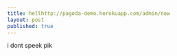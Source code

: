 ```yaml
---
title: hellhttp://pagoda-demo.herokuapp.com/admin/new
layout: post
published: true
---
```

i dont speek pik
